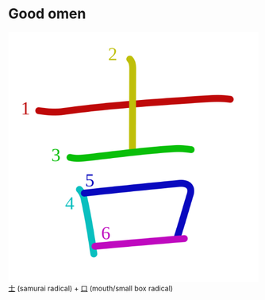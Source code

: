 # Good omen
![5409](../kanji-colorize/5409.svg)
[士](士.md) (samurai radical) + [口](口.md) (mouth/small box radical) 